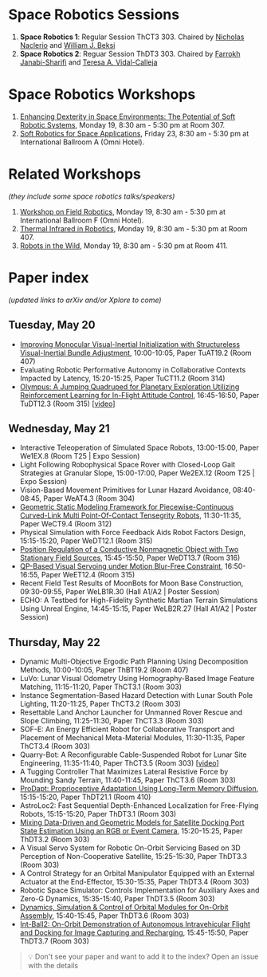 # Space Robotics Sessions
1. **Space Robotics 1**: Regular Session ThCT3 303. Chaired by [Nicholas Naclerio](https://nnaclerio.com/) and [William J. Beksi](https://scholar.google.com/citations?user=lU2Z7MMAAAAJ&hl=en)
2. **Space Robotics 2**: Reguar Session ThDT3 303. Chaired by [Farrokh Janabi-Sharifi](https://scholar.google.ca/citations?user=CTbPxEUAAAAJ&hl=en) and [Teresa A. Vidal-Calleja](https://scholar.google.com/citations?user=gokuA08AAAAJ&hl=en)

# Space Robotics Workshops
1. [Enhancing Dexterity in Space Environments: The Potential of Soft Robotic Systems](https://sites.google.com/view/icra-space-manipulation), Monday 19, 8:30 am - 5:30 pm at Room 307.
2. [Soft Robotics for Space Applications](https://softroboticsforspace.eu/), Friday 23, 8:30 am - 5:30 pm at International Ballroom A (Omni Hotel). 

# Related Workshops
_(they include some space robotics talks/speakers)_
1. [Workshop on Field Robotics](https://norlab-ulaval.github.io/icra_workshop_field_robotics/), Monday 19, 8:30 am - 5:30 pm at International Ballroom F (Omni Hotel).
2. [Thermal Infrared in Robotics](https://sites.google.com/view/tiro25), Monday 19, 8:30 am - 5:30 pm at Room 407.
3. [Robots in the Wild](https://dartmouthrobotics.github.io/icra-2025-robots-wild/), Monday 19, 8:30 am - 5:30 pm at Room 411.

# Paper index
_(updated links to arXiv and/or Xplore to come)_
## Tuesday, May 20
- [Improving Monocular Visual-Inertial Initialization with Structureless Visual-Inertial Bundle Adjustment](https://orbilu.uni.lu/handle/10993/64587), 10:00-10:05, Paper TuAT19.2 (Room 407)
- Evaluating Robotic Performative Autonomy in Collaborative Contexts Impacted by Latency, 15:20-15:25, Paper TuCT11.2 (Room 314)
- [Olympus: A Jumping Quadruped for Planetary Exploration Utilizing Reinforcement Learning for In-Flight Attitude Control](https://arxiv.org/abs/2503.03574), 16:45-16:50, Paper TuDT12.3 (Room 315) [[video](https://www.youtube.com/watch?v=deGvQ1BE5sc)]


## Wednesday, May 21
- Interactive Teleoperation of Simulated Space Robots, 13:00-15:00, Paper We1EX.8 (Room T25 | Expo Session)
- Light Following Robophysical Space Rover with Closed-Loop Gait Strategies at Granular Slope, 15:00-17:00, Paper We2EX.12  (Room T25 | Expo Session)
- Vision-Based Movement Primitives for Lunar Hazard Avoidance, 08:40-08:45, Paper WeAT4.3 (Room 304)
- [Geometric Static Modeling Framework for Piecewise-Continuous Curved-Link Multi Point-Of-Contact Tensegrity Robots](https://arxiv.org/abs/2407.01865), 11:30-11:35, Paper WeCT9.4 (Room 312)
- Physical Simulation with Force Feedback Aids Robot Factors Design, 15:15-15:20, Paper WeDT12.1 (Room 315)
- [Position Regulation of a Conductive Nonmagnetic Object with Two Stationary Field Sources](https://ieeexplore.ieee.org/document/10665898), 15:45-15:50, Paper WeDT13.7 (Room 316)
- [QP-Based Visual Servoing under Motion Blur-Free Constraint](https://ieeexplore.ieee.org/document/10659115/), 16:50-16:55, Paper WeET12.4 (Room 315)
- Recent Field Test Results of MoonBots for Moon Base Construction, 09:30-09:55, Paper WeLB1R.30 (Hall A1/A2 | Poster Session) 
- ECHO: A Testbed for High-Fidelity Synthetic Martian Terrain Simulations Using Unreal Engine, 14:45-15:15, Paper WeLB2R.27 (Hall A1/A2 | Poster Session)

## Thursday, May 22
- Dynamic Multi-Objective Ergodic Path Planning Using Decomposition Methods, 10:00-10:05, Paper ThBT19.2 (Room 407)
- LuVo: Lunar Visual Odometry Using Homography-Based Image Feature Matching, 11:15-11:20, Paper ThCT3.1 (Room 303)
- Instance Segmentation-Based Hazard Detection with Lunar South Pole Lighting, 11:20-11:25, Paper ThCT3.2 (Room 303)
- Resettable Land Anchor Launcher for Unmanned Rover Rescue and Slope Climbing, 11:25-11:30, Paper ThCT3.3 (Room 303)
- SOF-E: An Energy Efficient Robot for Collaborative Transport and Placement of Mechanical Meta-Material Modules, 11:30-11:35, Paper ThCT3.4 (Room 303)
- Quarry-Bot: A Reconfigurable Cable-Suspended Robot for Lunar Site Engineering, 11:35-11:40, Paper ThCT3.5 (Room 303) [[video](https://www.youtube.com/watch?v=FLgNo6bklYk)] 
- A Tugging Controller That Maximizes Lateral Resistive Force by Mounding Sandy Terrain, 11:40-11:45, Paper ThCT3.6 (Room 303)
- [ProDapt: Proprioceptive Adaptation Using Long-Term Memory Diffusion](https://arxiv.org/abs/2503.00193), 15:15-15:20, Paper ThDT21.1 (Room 410)
- AstroLoc2: Fast Sequential Depth-Enhanced Localization for Free-Flying Robots, 15:15-15:20, Paper ThDT3.1 (Room 303)
- [Mixing Data-Driven and Geometric Models for Satellite Docking Port State Estimation Using an RGB or Event Camera](https://arxiv.org/abs/2409.15581), 15:20-15:25, Paper ThDT3.2 (Room 303)
- A Visual Servo System for Robotic On-Orbit Servicing Based on 3D Perception of Non-Cooperative Satellite, 15:25-15:30, Paper ThDT3.3 (Room 303)
- A Control Strategy for an Orbital Manipulator Equipped with an External Actuator at the End-Effector, 15:30-15:35, Paper ThDT3.4 (Room 303)
- Robotic Space Simulator: Controls Implementation for Auxiliary Axes and Zero-G Dynamics, 15:35-15:40, Paper ThDT3.5 (Room 303)
- [Dynamics, Simulation & Control of Orbital Modules for On-Orbit Assembly](https://ieeexplore.ieee.org/document/10752969/), 15:40-15:45, Paper ThDT3.6 (Room 303)
- [Int-Ball2: On-Orbit Demonstration of Autonomous Intravehicular Flight and Docking for Image Capturing and Recharging](https://ieeexplore.ieee.org/document/10813456), 15:45-15:50, Paper ThDT3.7 (Room 303)


> 💡 Don't see your paper and want to add it to the index? Open an issue with the details
